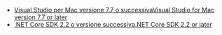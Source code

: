* [<span data-ttu-id="e9f54-101">Visual Studio per Mac versione 7.7 o successiva</span><span class="sxs-lookup"><span data-stu-id="e9f54-101">Visual Studio for Mac version 7.7 or later</span></span>](https://visualstudio.microsoft.com/downloads/)
* [<span data-ttu-id="e9f54-102">.NET Core SDK 2.2 o versione successiva</span><span class="sxs-lookup"><span data-stu-id="e9f54-102">.NET Core SDK 2.2 or later</span></span>](https://www.microsoft.com/net/download/all)
